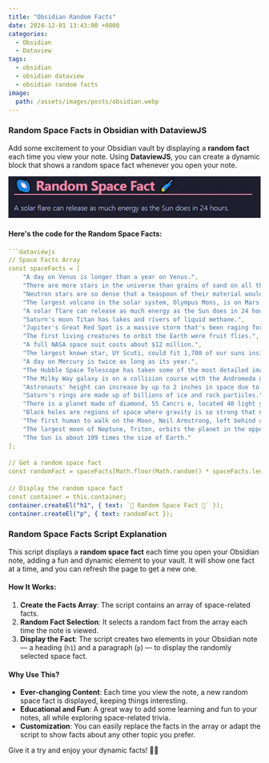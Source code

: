```yaml
---
title: "Obsidian Random Facts"
date: 2024-12-01 13:43:00 +0800
categories: 
  - Obsidian
  - Dataview
tags:
  - obsidian
  - obsidian dataview
  - obsidian random facts
image:
  path: /assets/images/posts/obsidian.webp
---
```

### Random Space Facts in Obsidian with DataviewJS

Add some excitement to your Obsidian vault by displaying a **random fact** each time you view your note. Using **DataviewJS**, you can create a dynamic block that shows a random space fact whenever you open your note.

![alt text](assets/images/posts/obsidian-random-facts.webp)

#### Here's the code for the Random Space Facts:

```yaml
```dataviewjs
// Space Facts Array
const spaceFacts = [
    "A day on Venus is longer than a year on Venus.",
    "There are more stars in the universe than grains of sand on all the Earth's beaches.",
    "Neutron stars are so dense that a teaspoon of their material would weigh about 6 billion tons.",
    "The largest volcano in the solar system, Olympus Mons, is on Mars.",
    "A solar flare can release as much energy as the Sun does in 24 hours.",
    "Saturn's moon Titan has lakes and rivers of liquid methane.",
    "Jupiter's Great Red Spot is a massive storm that's been raging for over 350 years.",
    "The first living creatures to orbit the Earth were fruit flies.",
    "A full NASA space suit costs about $12 million.",
    "The largest known star, UY Scuti, could fit 1,700 of our suns inside it.",
    "A day on Mercury is twice as long as its year.",
    "The Hubble Space Telescope has taken some of the most detailed images of deep space.",
    "The Milky Way galaxy is on a collision course with the Andromeda galaxy.",
    "Astronauts' height can increase by up to 2 inches in space due to the lack of gravity.",
    "Saturn's rings are made up of billions of ice and rock particles.",
    "There is a planet made of diamond, 55 Cancri e, located 40 light years from Earth.",
    "Black holes are regions of space where gravity is so strong that not even light can escape.",
    "The first human to walk on the Moon, Neil Armstrong, left behind a footprint that will last millions of years.",
    "The largest moon of Neptune, Triton, orbits the planet in the opposite direction of the planet's rotation.",
    "The Sun is about 109 times the size of Earth."
];

// Get a random space fact
const randomFact = spaceFacts[Math.floor(Math.random() * spaceFacts.length)];

// Display the random space fact
const container = this.container;
container.createEl("h1", { text: `🌌 Random Space Fact 🌠` });
container.createEl("p", { text: randomFact });
```
### Random Space Facts Script Explanation

This script displays a **random space fact** each time you open your Obsidian note, adding a fun and dynamic element to your vault. It will show one fact at a time, and you can refresh the page to get a new one.

#### How It Works:
1. **Create the Facts Array**: The script contains an array of space-related facts. 
2. **Random Fact Selection**: It selects a random fact from the array each time the note is viewed.
3. **Display the Fact**: The script creates two elements in your Obsidian note — a heading (`h1`) and a paragraph (`p`) — to display the randomly selected space fact.

#### Why Use This?
- **Ever-changing Content**: Each time you view the note, a new random space fact is displayed, keeping things interesting.
- **Educational and Fun**: A great way to add some learning and fun to your notes, all while exploring space-related trivia.
- **Customization**: You can easily replace the facts in the array or adapt the script to show facts about any other topic you prefer.

Give it a try and enjoy your dynamic facts! 🚀🌟